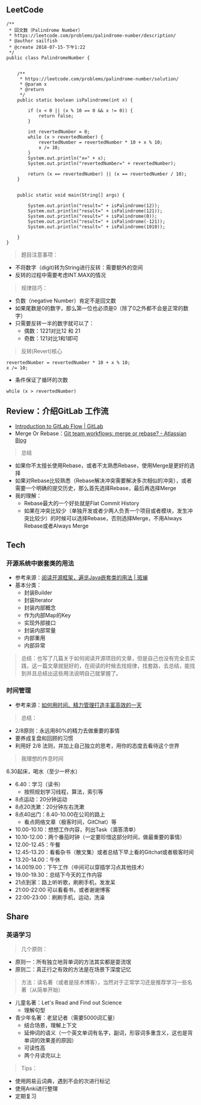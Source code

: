 ## LeetCode

```
/**
 * 回文数（Palindrome Number）
 * https://leetcode.com/problems/palindrome-number/description/
 * @author sailfish
 * @create 2018-07-15-下午1:22
 */
public class PalindromeNumber {


    /**
     * https://leetcode.com/problems/palindrome-number/solution/
     * @param x
     * @return
     */
    public static boolean isPalindrome(int x) {

        if (x < 0 || (x % 10 == 0 && x != 0)) {
            return false;
        }

        int revertedNumber = 0;
        while (x > revertedNumber) {
            revertedNumber = revertedNumber * 10 + x % 10;
            x /= 10;
        }
        System.out.println("x=" + x);
        System.out.println("revertedNumber=" + revertedNumber);

        return (x == revertedNumber) || (x == revertedNumber / 10);
    }


    public static void main(String[] args) {

        System.out.println("result=" + isPalindrome(12));
        System.out.println("result=" + isPalindrome(121));
        System.out.println("result=" + isPalindrome(0));
        System.out.println("result=" + isPalindrome(-121));
        System.out.println("result=" + isPalindrome(1010));

    }
}
```

> 题目注意事项：

- 不将数字（digit)转为String进行反转：需要额外的空间
- 反转的过程中需要考虑INT.MAX的情况

> 规律技巧：

- 负数（negative Number）肯定不是回文数
- 如果尾数是0的数字，那么第一位也必须是0（除了0之外都不会是正常的数字）
- 只需要反转一半的数字就可以了：
	- 偶数：1221对比12 和 21
	- 奇数：121对比1和1即可

> 反转(Revert)核心

```
revertedNumber = revertedNumber * 10 + x % 10;
x /= 10;
```

- 条件保证了循环的次数

```
while (x > revertedNumber)
```


## Review：介绍GitLab 工作流

- [Introduction to GitLab Flow | GitLab](https://docs.gitlab.com/ee/workflow/gitlab_flow.html)
- Merge Or Rebase：[Git team workflows: merge or rebase? - Atlassian Blog](https://www.atlassian.com/blog/git/git-team-workflows-merge-or-rebase)

> 总结

- 如果你不太擅长使用Rebase，或者不太熟悉Rebase，使用Merge是更好的选择
- 如果对Rebase比较熟悉（Rebase解决冲突需要解决多次相似的冲突），或者需要一个明确的提交历史，那么首先选择Rebase，最后再选择Merge
- 我的理解：
	- Rebase最大的一个好处就是Flat Commit History
	- 如果在冲突比较少（单独开发或者少两人负责一个项目或者模块，发生冲突比较少）的时候可以选择Rebase，否则选择Merge，不用Always Rebase或者Always Merge

## Tech
### 开源系统中嵌套类的用法

- 参考来源：[阅读开源框架，遍览Java嵌套类的用法 | 斑斓](http://zhangyi.xyz/usage-of-java-nested-class/)
- 基本分类：
	- 封装Builder
	- 封装Iterator
	- 封装内部概念
	- 作为内部Map的Key
	- 实现外部接口
	- 封装内部常量
	- 内部重用
	- 内部异常

> 总结：也写了几篇关于如何阅读开源项目的文章，但是自己也没有完全去实践，这一篇文章就挺好的，在阅读的时候去找规律，找套路，去总结，能找到并且总结出这些用法说明自己就掌握了。

### 时间管理

- 参考来源：[如何用时间、精力管理打造丰富高效的一天](https://gitbook.cn/books/5af78a1c9758c65a445d307f/index.html)

> 总结：

- 2/8原则：永远用80%的精力去做重要的事情
- 要养成复盘和回顾的习惯
- 利用好 2/8 法则，并加上自己独立的思考，用你的态度去看待这个世界

> 我理想的作息时间

6.30起床，喝水（至少一杯水）
- 6.40：学习（读书）
	- 按照规划学习线程，算法，索引等
- 8点运动：20分钟运动
- 8点20洗漱：20分钟左右洗漱
- 8点40出门：8.40-10.00在公司的路上
	- 看点网络文章（极客时间，GitChat）等
- 10.00-10.10：想想工作内容，列出Task（滴答清单）
- 10.10-12.00：两个番茄时钟（一定要珍惜这部分时间，做最重要的事情）
- 12.00-12.45：午餐
- 12.45-13.20：看看杂书（散文集）或者总结下早上看的Gitchat或者极客时间
- 13.20-14.00：午休
- 14.0019.00：下午工作（中间可以穿插学习点其他技术）
- 19.00-19.30：总结下今天的工作内容
- 21点到家：路上听听歌，刷刷手机，发发呆
- 21:00-22:00 可以看看书，或者谢谢博客
- 22:00-23:00：刷刷手机，运动，洗澡

## Share

### 英语学习

> 几个原则：

- 原则一：所有独立地背单词的方法其实都是耍流氓
- 原则二：真正行之有效的方法是在场景下深度记忆

> 方法：读名著（或者是技术博客），当然对于正常学习还是推荐学习一些名著（从简单开始）

- 儿童名著：Let's Read and Find out Science
	- 理解句型
- 青少年名著：老鼠记者（需要5000词汇量）
	- 结合场景，理解上下文
	- 延伸词的语义（一个英文单词有名字，副词，形容词多重含义，这也是背单词的效果差的原因）
	- 可读性高
	- 两个月读完以上

> Tips：

- 使用网易云词典，遇到不会的次进行标记
- 使用Anki进行整理
- 定期复习